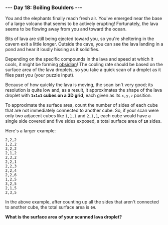 ### --- Day 18: Boiling Boulders ---

You and the elephants finally reach fresh air. You've emerged near the base 
of a large volcano that seems to be actively erupting! Fortunately, the 
lava seems to be flowing away from you and toward the ocean.

Bits of lava are still being ejected toward you, so you're sheltering in 
the cavern exit a little longer. Outside the cave, you can see the lava 
landing in a pond and hear it loudly hissing as it solidifies.

Depending on the specific compounds in the lava and speed at which it 
cools, it might be forming [obsidian](https://en.wikipedia.org/wiki/Obsidian)! The cooling rate should be based on 
the surface area of the lava droplets, so you take a quick scan of a 
droplet as it flies past you (your puzzle input).

Because of how quickly the lava is moving, the scan isn't very good; its 
resolution is quite low and, as a result, it approximates the shape of the 
lava droplet with **`1x1x1` cubes on a 3D grid**, each given as its `x,y,z` 
position.

To approximate the surface area, count the number of sides of each cube 
that are not immediately connected to another cube. So, if your scan were 
only two adjacent cubes like `1,1,1` and `2,1,1`, each cube would have a single 
side covered and five sides exposed, a total surface area of **`10`** sides.

Here's a larger example:
```
2,2,2
1,2,2
3,2,2
2,1,2
2,3,2
2,2,1
2,2,3
2,2,4
2,2,6
1,2,5
3,2,5
2,1,5
2,3,5
```
In the above example, after counting up all the sides that aren't connected 
to another cube, the total surface area is **`64`**.

**What is the surface area of your scanned lava droplet?**
